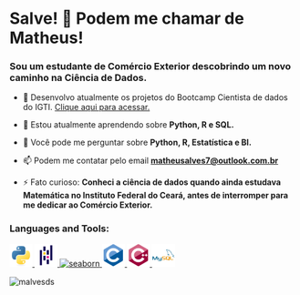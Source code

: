 <h1 align="left">Salve! 👋 Podem me chamar de Matheus!</h1>
<h3 align="left">Sou um estudante de Comércio Exterior descobrindo um novo caminho na Ciência de Dados.</h3>

- 🔭 Desenvolvo atualmente os projetos do Bootcamp Cientista de dados do IGTI. [Clique aqui para acessar.](https://github.com/malvesds/data-science-bootcamp)

- 🌱 Estou atualmente aprendendo sobre **Python, R e SQL.**

- 💬 Você pode me perguntar sobre **Python, R, Estatística e BI.**

- 📫 Podem me contatar pelo email **matheusalves7@outlook.com.br**

- ⚡ Fato curioso: **Conheci a ciência de dados quando ainda estudava Matemática no Instituto Federal do Ceará, antes de interromper para me dedicar ao Comércio Exterior.**

<h3 align="left">Languages and Tools:</h3>
<p align="left"> <a href="https://www.python.org" target="_blank" rel="noreferrer"> <img src="https://raw.githubusercontent.com/devicons/devicon/master/icons/python/python-original.svg" alt="python" width="40" height="40"/> </a> <a href="https://pandas.pydata.org/" target="_blank" rel="noreferrer"> <img src="https://raw.githubusercontent.com/devicons/devicon/2ae2a900d2f041da66e950e4d48052658d850630/icons/pandas/pandas-original.svg" alt="pandas" width="40" height="40"/> </a> <a href="https://seaborn.pydata.org/" target="_blank" rel="noreferrer"> <img src="https://seaborn.pydata.org/_images/logo-mark-lightbg.svg" alt="seaborn" width="40" height="40"/> </a>  <a href="https://www.cprogramming.com/" target="_blank" rel="noreferrer"> <img src="https://raw.githubusercontent.com/devicons/devicon/master/icons/c/c-original.svg" alt="c" width="40" height="40"/> </a> <a href="https://www.w3schools.com/cpp/" target="_blank" rel="noreferrer"> <img src="https://raw.githubusercontent.com/devicons/devicon/master/icons/cplusplus/cplusplus-original.svg" alt="cplusplus" width="40" height="40"/> </a> <a href="https://www.mysql.com/" target="_blank" rel="noreferrer"> <img src="https://raw.githubusercontent.com/devicons/devicon/master/icons/mysql/mysql-original-wordmark.svg" alt="mysql" width="40" height="40"/> </a> </p>

<p><img align="center" src="https://github-readme-stats.vercel.app/api/top-langs?username=malvesds&show_icons=true&theme=dark&locale=en&layout=compact" alt="malvesds" /></p>
